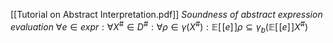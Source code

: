 [[Tutorial on Abstract Interpretation.pdf]]
*Soundness of abstract expression evaluation*
$\forall e \in expr: \forall X^{\#}\in D^{\#}:\forall \rho \in \gamma(X^{\#}) : \mathbb{E}[\![e]\!] \rho \subseteq \gamma_b(\mathbb{E}[\![e]\!]X^{\#})$ 